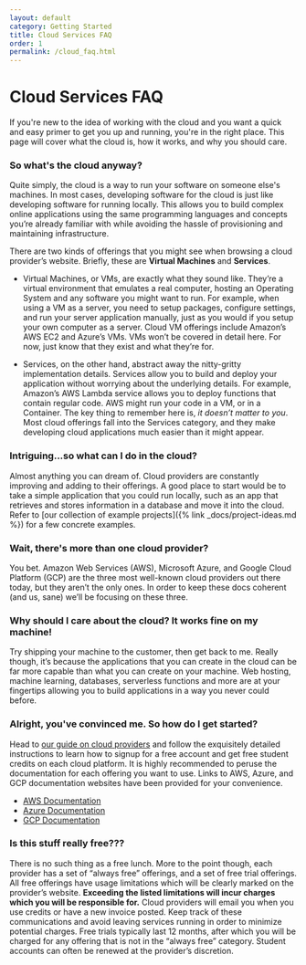 ```yaml
---
layout: default
category: Getting Started
title: Cloud Services FAQ
order: 1
permalink: /cloud_faq.html
---
```


# Cloud Services FAQ

If you're new to the idea of working with the cloud and you want a quick and easy primer to get you up and running, you're in the right place. This page will cover what the cloud is, how it works, and why you should care.

### So what's the cloud anyway?
Quite simply, the cloud is a way to run your software on someone else's machines. In most cases, developing software for the cloud is just like developing software for running locally. This allows you to build complex online applications using the same programming languages and concepts you’re already familiar with while avoiding the hassle of provisioning and maintaining infrastructure.

There are two kinds of offerings that you might see when browsing a cloud provider’s website. Briefly, these are **Virtual Machines** and **Services**.

* Virtual Machines, or VMs, are exactly what they sound like. They’re a virtual environment that emulates a real computer, hosting an Operating System and any software you might want to run. For example, when using a VM as a server, you need to setup packages, configure settings, and run your server application manually, just as you would if you setup your own computer as a server. Cloud VM offerings include Amazon’s AWS EC2 and Azure’s VMs. VMs won’t be covered in detail here. For now, just know that they exist and what they’re for.

* Services, on the other hand, abstract away the nitty-gritty implementation details. Services allow you to build and deploy your application without worrying about the underlying details. For example, Amazon’s AWS Lambda service allows you to deploy functions that contain regular code. AWS might run your code in a VM, or in a Container. The key thing to remember here is, *it doesn’t matter to you*. Most cloud offerings fall into the Services category, and they make developing cloud applications much easier than it might appear.

### Intriguing...so what can I do in the cloud?
Almost anything you can dream of. Cloud providers are constantly improving and adding to their offerings. A good place to start would be to take a simple application that you could run locally, such as an app that retrieves and stores information in a database and move it into the cloud. Refer to [our collection of example projects]({% link _docs/project-ideas.md %}) for a few concrete examples.

### Wait, there's more than one cloud provider?
You bet. Amazon Web Services (AWS), Microsoft Azure, and Google Cloud Platform (GCP) are the three most well-known cloud providers out there today, but they aren’t the only ones. In order to keep these docs coherent (and us, sane) we’ll be focusing on these three.


### Why should I care about the cloud? It works fine on my machine!
Try shipping your machine to the customer, then get back to me. Really though, it’s because the applications that you can create in the cloud can be far more capable than what you can create on your machine. Web hosting, machine learning, databases, serverless functions and more are at your fingertips allowing you to build applications in a way you never could before.

### Alright, you've convinced me. So how do I get started?
Head to [our guide on cloud providers](cloud_setup.html) and follow the exquisitely detailed instructions to learn how to signup for a free account and get free student credits on each cloud platform. It is highly recommended to peruse the documentation for each offering you want to use. Links to AWS, Azure, and GCP documentation websites have been provided for your convenience.
* [AWS Documentation](https://docs.aws.amazon.com/index.html)
* [Azure Documentation](https://docs.microsoft.com/en-us/azure/)
* [GCP Documentation](https://cloud.google.com/docs/)

### Is this stuff really free???
There is no such thing as a free lunch. More to the point though, each provider has a set of “always free” offerings, and a set of free trial offerings. All free offerings have usage limitations which will be clearly marked on the provider’s website. **Exceeding the listed limitations will incur charges which you will be responsible for.** Cloud providers will email you when you use credits or have a new invoice posted. Keep track of these communications and avoid leaving services running in order to minimize potential charges. Free trials typically last 12 months, after which you will be charged for any offering that is not in the “always free” category. Student accounts can often be renewed at the provider’s discretion.

